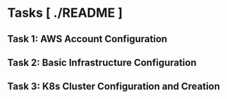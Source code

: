 # Tasks [ ./README ]

## Task 1: AWS Account Configuration

## Task 2: Basic Infrastructure Configuration

## Task 3: K8s Cluster Configuration and Creation
